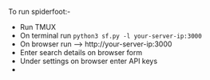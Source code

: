 To run spiderfoot:-
* Run TMUX
* On terminal run ```python3 sf.py -l your-server-ip:3000```
* On browser run --> http://your-server-ip:3000
* Enter search details on browser form
* Under settings on browser enter API keys
* 
